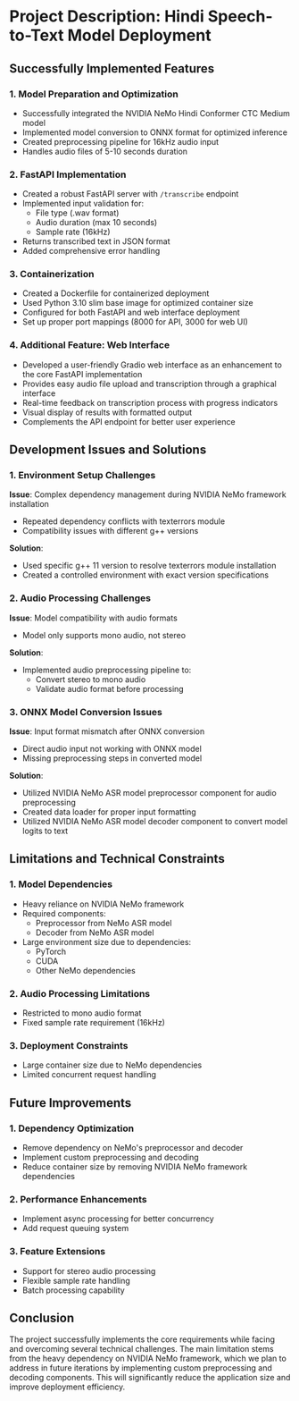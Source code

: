 # Project Description: Hindi Speech-to-Text Model Deployment

## Successfully Implemented Features

### 1. Model Preparation and Optimization
- Successfully integrated the NVIDIA NeMo Hindi Conformer CTC Medium model
- Implemented model conversion to ONNX format for optimized inference
- Created preprocessing pipeline for 16kHz audio input
- Handles audio files of 5-10 seconds duration

### 2. FastAPI Implementation
- Created a robust FastAPI server with `/transcribe` endpoint
- Implemented input validation for:
  - File type (.wav format)
  - Audio duration (max 10 seconds)
  - Sample rate (16kHz)
- Returns transcribed text in JSON format
- Added comprehensive error handling

### 3. Containerization
- Created a Dockerfile for containerized deployment
- Used Python 3.10 slim base image for optimized container size
- Configured for both FastAPI and web interface deployment
- Set up proper port mappings (8000 for API, 3000 for web UI)

### 4. Additional Feature: Web Interface
- Developed a user-friendly Gradio web interface as an enhancement to the core FastAPI implementation
- Provides easy audio file upload and transcription through a graphical interface
- Real-time feedback on transcription process with progress indicators
- Visual display of results with formatted output
- Complements the API endpoint for better user experience


## Development Issues and Solutions

### 1. Environment Setup Challenges
**Issue**: Complex dependency management during NVIDIA NeMo framework installation
- Repeated dependency conflicts with texterrors module
- Compatibility issues with different g++ versions

**Solution**:
- Used specific g++ 11 version to resolve texterrors module installation
- Created a controlled environment with exact version specifications

### 2. Audio Processing Challenges
**Issue**: Model compatibility with audio formats
- Model only supports mono audio, not stereo

**Solution**:
- Implemented audio preprocessing pipeline to:
  - Convert stereo to mono audio
  - Validate audio format before processing

### 3. ONNX Model Conversion Issues
**Issue**: Input format mismatch after ONNX conversion
- Direct audio input not working with ONNX model
- Missing preprocessing steps in converted model

**Solution**:
- Utilized NVIDIA NeMo ASR model preprocessor component for audio preprocessing
- Created data loader for proper input formatting
- Utilized NVIDIA NeMo ASR model decoder component to convert model logits to text

## Limitations and Technical Constraints

### 1. Model Dependencies
- Heavy reliance on NVIDIA NeMo framework
- Required components:
  - Preprocessor from NeMo ASR model
  - Decoder from NeMo ASR model
- Large environment size due to dependencies:
  - PyTorch
  - CUDA
  - Other NeMo dependencies

### 2. Audio Processing Limitations
- Restricted to mono audio format
- Fixed sample rate requirement (16kHz)

### 3. Deployment Constraints
- Large container size due to NeMo dependencies
- Limited concurrent request handling

## Future Improvements

### 1. Dependency Optimization
- Remove dependency on NeMo's preprocessor and decoder
- Implement custom preprocessing and decoding
- Reduce container size by removing NVIDIA NeMo framework dependencies

### 2. Performance Enhancements
- Implement async processing for better concurrency
- Add request queuing system

### 3. Feature Extensions
- Support for stereo audio processing
- Flexible sample rate handling
- Batch processing capability

## Conclusion

The project successfully implements the core requirements while facing and overcoming several technical challenges. The main limitation stems from the heavy dependency on NVIDIA NeMo framework, which we plan to address in future iterations by implementing custom preprocessing and decoding components. This will significantly reduce the application size and improve deployment efficiency.
